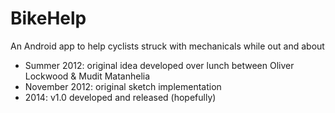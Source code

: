 BikeHelp
========

An Android app to help cyclists struck with mechanicals while out and about

-  Summer 2012: original idea developed over lunch between Oliver Lockwood & Mudit Matanhelia
-  November 2012: original sketch implementation
-  2014: v1.0 developed and released (hopefully)
